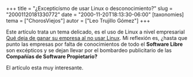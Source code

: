 +++
title = "¿Excepticísmo de usar Linux o desconocimiento?"
slug = "20001120181330772"
date = "2000-11-20T18:13:30-06:00"
[taxonomies]
tema = ["ChorosViejos"]
autor = ["Leo Trujillo Gómez"]
+++

Este artículo trata un tema delicado, es el uso de Linux a nivel
empresarial [Qué deja de ganar su empresa al no usar
Linux](http://www.linuxdocumentacion.com/cgi-bin/cgiGetTitleArticle?LANG=es&ObjectID=1026&Region=31719423).
Mi reflexión es, ¿hasta que punto las empresas por falta de
conocimientos de todo el **Software Libre** son excépticos y se dejan
llevar por el bombardeo publicitario de las **Compañías de Software
Propietario?**

El artículo esta muy interesante.

